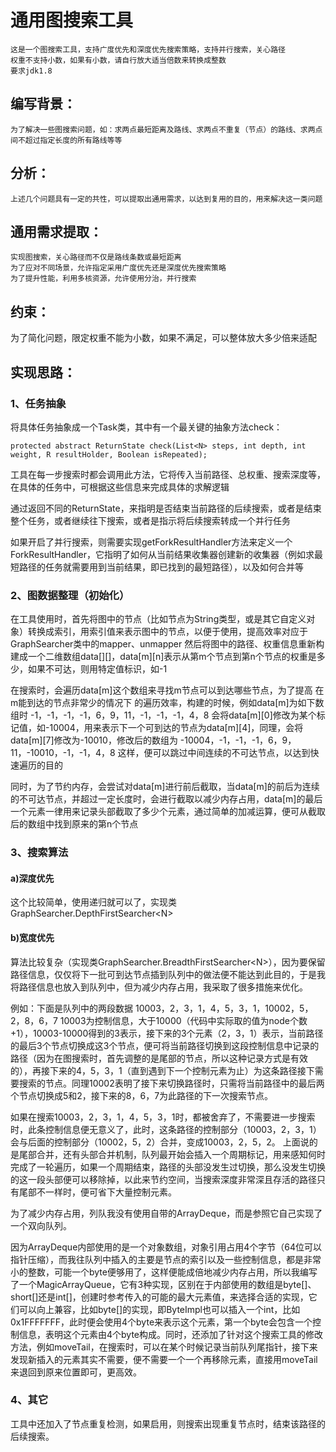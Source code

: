 # 通用图搜索工具
	这是一个图搜索工具，支持广度优先和深度优先搜索策略，支持并行搜索，关心路径
	权重不支持小数，如果有小数，请自行放大适当倍数来转换成整数
	要求jdk1.8

## 编写背景：
	为了解决一些图搜索问题，如：求两点最短距离及路线、求两点不重复（节点）的路线、求两点间不超过指定长度的所有路线等等
## 分析：
	上述几个问题具有一定的共性，可以提取出通用需求，以达到复用的目的，用来解决这一类问题
## 通用需求提取：
	实现图搜索，关心路径而不仅是路线条数或最短距离
	为了应对不同场景，允许指定采用广度优先还是深度优先搜索策略
	为了提升性能，利用多核资源，允许使用分治，并行搜索
## 约束：
  为了简化问题，限定权重不能为小数，如果不满足，可以整体放大多少倍来适配
## 实现思路：
### 1、任务抽象
  将具体任务抽象成一个Task类，其中有一个最关键的抽象方法check：

```
protected abstract ReturnState check(List<N> steps, int depth, int weight, R resultHolder, Boolean isRepeated);
```

  工具在每一步搜索时都会调用此方法，它将传入当前路径、总权重、搜索深度等，在具体的任务中，可根据这些信息来完成具体的求解逻辑

  通过返回不同的ReturnState，来指明是否结束当前路径的后续搜索，或者是结束整个任务，或者继续往下搜索，或者是指示将后续搜索转成一个并行任务

  如果开启了并行搜索，则需要实现getForkResultHandler方法来定义一个ForkResultHandler，它指明了如何从当前结果收集器创建新的收集器（例如求最短路径的任务就需要用到当前结果，即已找到的最短路径），以及如何合并等

### 2、图数据整理（初始化）
  在工具使用时，首先将图中的节点（比如节点为String类型，或是其它自定义对象）转换成索引，用索引值来表示图中的节点，以便于使用，提高效率对应于GraphSearcher类中的mapper、unmapper
  然后将图中的路径、权重信息重新构建成一个二维数组data[][]，data[m][n]表示从第m个节点到第n个节点的权重是多少，如果不可达，则用特定值标识，如-1

  在搜索时，会遍历data[m]这个数组来寻找m节点可以到达哪些节点，为了提高 在m能到达的节点非常少的情况下 的遍历效率，构建的时候，例如data[m]为如下数组时
-1，-1，-1，-1，6，9，11，-1，-1，-1，4，8
  会将data[m][0]修改为某个标记值，如-10004，用来表示下一个可到达的节点为data[m][4]，同理，会将data[m][7]修改为-10010，修改后的数组为
-10004，-1，-1，-1，6，9，11，-10010，-1，-1，4，8
  这样，便可以跳过中间连续的不可达节点，以达到快速遍历的目的

  同时，为了节约内存，会尝试对data[m]进行前后截取，当data[m]的前后为连续的不可达节点，并超过一定长度时，会进行截取以减少内存占用，data[m]的最后一个元素一律用来记录头部截取了多少个元素，通过简单的加减运算，便可从截取后的数组中找到原来的第n个节点

### 3、搜索算法
#### a)深度优先
  这个比较简单，使用递归就可以了，实现类GraphSearcher.DepthFirstSearcher&lt;N&gt;

#### b)宽度优先
  算法比较复杂（实现类GraphSearcher.BreadthFirstSearcher&lt;N&gt;），因为要保留路径信息，仅仅将下一批可到达节点插到队列中的做法便不能达到此目的，于是我将路径信息也放入到队列中，但为减少内存占用，我采取了很多措施来优化。

  例如：下面是队列中的两段数据
10003，2，3，1，4，5，3，1，10002，5，2，8，6，7
  10003为控制信息，大于10000（代码中实际取的值为node个数+1），10003-10000得到的3表示，接下来的3个元素（2，3，1）表示，当前路径的最后3个节点切换成这3个节点，便可将当前路径切换到这段控制信息中记录的路径（因为在图搜索时，首先调整的是尾部的节点，所以这种记录方式是有效的），再接下来的4，5，3，1（直到遇到下一个控制元素为止）为这条路径接下需要搜索的节点。同理10002表明了接下来切换路径时，只需将当前路径中的最后两个节点切换成5和2，接下来的8，6，7为此路径的下一次搜索节点。

  如果在搜索10003，2，3，1，4，5，3，1时，都被舍弃了，不需要进一步搜索时，此条控制信息便无意义了，此时，这条路径的控制部分（10003，2，3，1）会与后面的控制部分（10002，5，2）合并，变成10003，2，5，2。
  上面说的是尾部合并，还有头部合并机制，队列最开始会插入一个周期标记，用来感知何时完成了一轮遍历，如果一个周期结束，路径的头部没发生过切换，那么没发生切换的这一段头部便可以移除掉，以此来节约空间，当搜索深度非常深且存活的路径只有尾部不一样时，便可省下大量控制元素。

  为了减少内存占用，列队我没有使用自带的ArrayDeque，而是参照它自己实现了一个双向队列。

  因为ArrayDeque内部使用的是一个对象数组，对象引用占用4个字节（64位可以指针压缩），而我往队列中插入的主要是节点的索引以及一些控制信息，都是非常小的整数，可能一个byte便够用了，这样便能成倍地减少内存占用，所以我编写了一个MagicArrayQueue，它有3种实现，区别在于内部使用的数组是byte[]、short[]还是int[]，创建时参考传入的可能的最大元素值，来选择合适的实现，它们可以向上兼容，比如byte[]的实现，即ByteImpl也可以插入一个int，比如0x1FFFFFFF，此时便会使用4个byte来表示这个元素，第一个byte会包含一个控制信息，表明这个元素由4个byte构成。同时，还添加了针对这个搜索工具的修改方法，例如moveTail，在搜索时，可以在某个时候记录当前队列尾指针，接下来发现新插入的元素其实不需要，便不需要一个一个再移除元素，直接用moveTail来退回到原来位置即可，更高效。

### 4、其它
  工具中还加入了节点重复检测，如果启用，则搜索出现重复节点时，结束该路径的后续搜索。
